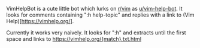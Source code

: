 VimHelpBot is a cute little bot which lurks on [r/vim](https://reddit.com/r/vim) as [u/vim-help-bot](https://www.reddit.com/user/vim-help-bot). It looks for comments containing ":h help-topic" and replies with a link to (Vim Help)[https://vimhelp.org/].

Currently it works very naively. It looks for ":h" and extracts until the first space and links to https://vimhelp.org/{match}.txt.html
